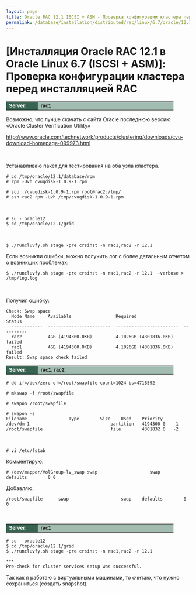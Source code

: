 ```yaml
---
layout: page
title: Oracle RAC 12.1 ISCSI + ASM - Проверка конфигурации кластера перед инсталляцией RAC
permalink: /database/installation/distributed/rac/linux/6.7/oracle/12.1/iscsi-asm/check-environment-before-install/
---
```


# [Инсталляция Oracle RAC 12.1 в Oracle Linux 6.7 (ISCSI + ASM)]: Проверка конфигурации кластера перед инсталляцией RAC

<table cellpadding="4" cellspacing="2" align="center" border="0" width="100%">
	<tr>
		<td style="color: rgb(255, 255, 255);" bgcolor="#386351" width="14%"><span style="font-family: Arial,Helvetica,sans-serif; font-size: 14px;"><strong>Server:</strong></span></td>
		<td height="20" bgcolor="#a2bcb1" width="60%"><span style="font-family: Arial,Helvetica,sans-serif; font-size: 14px;"><strong>rac1</strong></span></td>
	</tr>
</table>

Возможно, что лучше скачать с сайта Oracle последнюю версию «Oracle Cluster Verification Utility»

http://www.oracle.com/technetwork/products/clustering/downloads/cvu-download-homepage-099973.html

<br/>

Устанавливаю пакет для тестирования на оба узла кластера.

    # cd /tmp/oracle/12.1/database/rpm
    # rpm -Uvh cvuqdisk-1.0.9-1.rpm

    # scp ./cvuqdisk-1.0.9-1.rpm root@rac2:/tmp/
    # ssh rac2 rpm -Uvh /tmp/cvuqdisk-1.0.9-1.rpm

<br/>

    # su - oracle12
    $ cd /tmp/oracle/12.1/grid

<br/>

    $ ./runcluvfy.sh stage -pre crsinst -n rac1,rac2 -r 12.1

Если возникли ошибки, можно получить лог с более детальным отчетом о возникших проблемах:

    $ ./runcluvfy.sh stage -pre crsinst -n rac1,rac2 -r 12.1  -verbose > /tmp/log.log

<br/>

Получил ошибку:

    Check: Swap space
      Node Name     Available                 Required                  Status
      ------------  ------------------------  ------------------------  ----------
      rac2          4GB (4194300.0KB)         4.1026GB (4301836.0KB)    failed
      rac1          4GB (4194300.0KB)         4.1026GB (4301836.0KB)    failed
    Result: Swap space check failed

<table cellpadding="4" cellspacing="2" align="center" border="0" width="100%">
	<tr>
		<td style="color: rgb(255, 255, 255);" bgcolor="#386351" width="14%"><span style="font-family: Arial,Helvetica,sans-serif; font-size: 14px;"><strong>Server:</strong></span></td>
		<td height="20" bgcolor="#a2bcb1" width="60%"><span style="font-family: Arial,Helvetica,sans-serif; font-size: 14px;"><strong>rac1, rac2</strong></span></td>
	</tr>
</table>

    # dd if=/dev/zero of=/root/swapfile count=1024 bs=4718592

    # mkswap -f /root/swapfile

    # swapon /root/swapfile

    # swapon -s
    Filename				Type		Size	Used	Priority
    /dev/dm-1                               partition	4194300	0	-1
    /root/swapfile                          file		4301832	0	-2

<br/>

    # vi /etc/fstab

Комментирую:

    # /dev/mapper/VolGroup-lv_swap swap                    swap    defaults        0 0

Добавляю:

    /root/swapfile      swap                    swap    defaults        0 0

<br/>

<table cellpadding="4" cellspacing="2" align="center" border="0" width="100%">
	<tr>
		<td style="color: rgb(255, 255, 255);" bgcolor="#386351" width="14%"><span style="font-family: Arial,Helvetica,sans-serif; font-size: 14px;"><strong>Server:</strong></span></td>
		<td height="20" bgcolor="#a2bcb1" width="60%"><span style="font-family: Arial,Helvetica,sans-serif; font-size: 14px;"><strong>rac1</strong></span></td>
	</tr>
</table>

    # su - oracle12
    $ cd /tmp/oracle/12.1/grid
    $ ./runcluvfy.sh stage -pre crsinst -n rac1,rac2 -r 12.1

    ***
    Pre-check for cluster services setup was successful.

Так как я работаю с виртуальными машинами, то считаю, что нужно сохраниться (создать snapshot).
